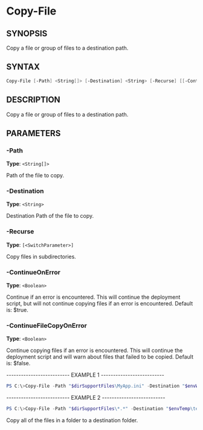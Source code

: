 Copy-File
=========

SYNOPSIS
--------

Copy a file or group of files to a destination path.

SYNTAX
------

```powershell
Copy-File [-Path] <String[]> [-Destination] <String> [-Recurse] [[-ContinueOnError] <Boolean>] [[-ContinueFileCopyOnError] <Boolean>] [<CommonParameters>]
```

DESCRIPTION
-----------

Copy a file or group of files to a destination path.

PARAMETERS
----------

### -Path

**Type**: `<String[]>`

Path of the file to copy.

### -Destination

**Type**: `<String>`

Destination Path of the file to copy.

### -Recurse

**Type**: `[<SwitchParameter>]`

Copy files in subdirectories.

### -ContinueOnError

**Type**: `<Boolean>`

Continue if an error is encountered. This will continue the deployment
script, but will not continue copying files if an error is encountered.
Default is: $true.

### -ContinueFileCopyOnError

**Type**: `<Boolean>`

Continue copying files if an error is encountered. This will continue
the deployment script and will warn about files that failed to be
copied. Default is: $false.

-------------------------- EXAMPLE 1 --------------------------

```powershell
PS C:\>Copy-File -Path "$dirSupportFiles\MyApp.ini" -Destination "$envWindir\MyApp.ini"
```

-------------------------- EXAMPLE 2 --------------------------

```powershell
PS C:\>Copy-File -Path "$dirSupportFiles\*.*" -Destination "$envTemp\tempfiles"
```

Copy all of the files in a folder to a destination folder.

